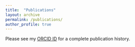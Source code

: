 ```yaml
---
title:  "Publications"
layout: archive
permalink: /publications/
author_profile: true
---
```


Please see my [ORCID ID](https://orcid.org/0000-0002-8651-1615) for a complete publication history. 

<!--
{% for post in site.publications reversed %}
  {% include archive-single.html %}
{% endfor %}
-->



